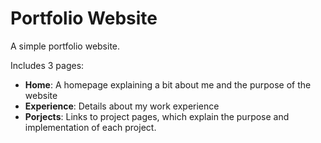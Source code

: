 # Portfolio Website

A simple portfolio website.

Includes 3 pages:
- **Home**: A homepage explaining a bit about me and the purpose of the website
- **Experience**: Details about my work experience
- **Porjects**: Links to project pages, which explain the purpose and implementation of each project.
